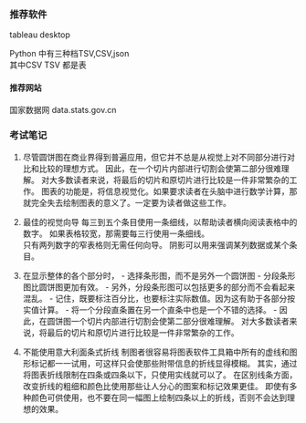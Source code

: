 ### 推荐软件  
tableau desktop  

Python 中有三种档TSV,CSV,json  
其中CSV TSV 都是表  
#### 推荐网站  
国家数据网 data.stats.gov.cn  

### 考试笔记  
1. 尽管圆饼图在商业界得到普遍应用，但它并不总是从视觉上对不同部分进行对比和比较的理想方式。
因此，在一个切片内部进行切割会使第二部分很难理解。
对大多数读者来说，将最后的切片和原切片进行比较是一件非常繁杂的工作。
图表的功能是，将信息视觉化。如果要求读者在头脑中进行数学计算，那就完全失去绘制图表的意义了。一定要为读者做这些工作。

2. 最佳的视觉向导
每三到五个条目使用一条细线，以帮助读者横向阅读表格中的数字。       如果表格较宽，那需要每三行使用一条细线。  
只有两列数字的窄表格则无需任何向导。
阴影可以用来强调某列数据或某个条目。  

3. 在显示整体的各个部分时， - 选择条形图，而不是另外一个圆饼图 - 分段条形图比圆饼图更加有效。 - 另外，分段条形图可以包括更多的部分而不会看起来混乱。 - 记住，既要标注百分比，也要标注实际数值。因为这有助于各部分按实值计算。 - 将一个分段直条置在另一个直条中也是一个不错的选择。 - 因此，在圆饼图一个切片内部进行切割会使第二部分很难理解。 对大多数读者来说，将最后的切片和原切片进行比较是一件非常繁杂的工作。  

4. 不能使用意大利面条式折线
制图者很容易将图表软件工具箱中所有的虚线和图形标记都一一试用，可这样只会使那些附带信息的折线显得模糊。
其实，通过将图表折线限制在四条或四条以下，只使用实线就可以了。
在区别线条方面，改变折线的粗细和颜色比使用那些让人分心的图案和标记效果更佳。
即使有多种颜色可供使用，也不要在同一幅图上绘制四条以上的折线，否则不会达到理想的效果。  